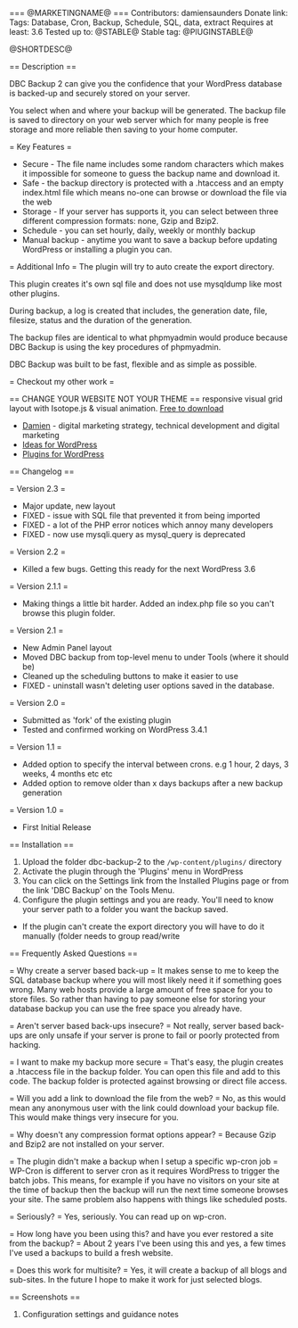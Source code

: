 === @MARKETINGNAME@ ===
Contributors: damiensaunders
Donate link: 
Tags: Database, Cron, Backup, Schedule, SQL, data, extract
Requires at least: 3.6
Tested up to: @STABLE@
Stable tag: @PlUGINSTABLE@

@SHORTDESC@

== Description ==

DBC Backup 2 can give you the confidence that your WordPress database is backed-up and securely stored on your server.
 
You select when and where your backup will be generated. The backup file is saved to directory on your web server which for many people is free storage and more reliable then saving to your home computer.

= Key Features =
* Secure - The file name includes some random characters which makes it impossible for someone to guess the backup name and download it.
* Safe - the backup directory is protected with a .htaccess and an empty index.html file which means no-one can browse or download the file via the web
* Storage - If your server has supports it, you can select between three different compression formats: none, Gzip and Bzip2. 
* Schedule - you can set hourly, daily, weekly or monthly backup
* Manual backup - anytime you want to save a backup before updating WordPress or installing a plugin you can.

= Additional Info =
The plugin will try to auto create the export directory.

This plugin creates it's own sql file and does not use mysqldump like most other plugins.

During backup, a log is created that includes, the generation date, file, filesize, status and the duration of the generation.

The backup files are identical to what phpmyadmin would produce because DBC Backup is using the key procedures of phpmyadmin. 

DBC Backup was built to be fast, flexible and as simple as possible.


= Checkout my other work =

== CHANGE YOUR WEBSITE NOT YOUR THEME == responsive visual grid layout with Isotope.js & visual animation. [Free to download](http://wordpress.damien.co/shop/isotope/?utm_source=WordPress&utm_medium=dbc-backup&utm_campaign=WordPress-Plugin&utm_keyword=readme) 


* [Damien](http://damien.co/blog?utm_source=WordPress&utm_medium=dbc-backup&utm_campaign=WordPress-Plugin&utm_keyword=readme) - digital marketing strategy, technical development and digital marketing
* [Ideas for WordPress](http://wordpress.damien.co/?utm_source=WordPress&utm_medium=dbc-backup&utm_campaign=WordPress-Plugin&utm_keyword=readme)
* [Plugins for WordPress](http://wordpress.damien.co/plugins?utm_source=WordPress&utm_medium=dbc-backup&utm_campaign=WordPress-Plugin&utm_keyword=readme)


== Changelog ==

= Version 2.3 =
- Major update, new layout
- FIXED - issue with SQL file that prevented it from being imported
- FIXED - a lot of the PHP error notices which annoy many developers
- FIXED - now use mysqli.query as mysql_query is deprecated

= Version 2.2 =
- Killed a few bugs. Getting this ready for the next WordPress 3.6

= Version 2.1.1 =
- Making things a little bit harder. Added an index.php file so you can't browse this plugin folder.

= Version 2.1 =
- New Admin Panel layout
- Moved DBC backup from top-level menu to under Tools (where it should be)
- Cleaned up the scheduling buttons to make it easier to use
- FIXED - uninstall wasn't deleting user options saved in the database.

= Version 2.0 =
- Submitted as 'fork' of the existing plugin
- Tested and confirmed working on WordPress 3.4.1

= Version 1.1 =
- Added option to specify the interval between crons. e.g 1 hour, 2 days, 3 weeks, 4 months etc etc
- Added option to remove older than x days backups after a new backup generation

= Version 1.0 =
- First Initial Release

== Installation ==

1. Upload the folder dbc-backup-2 to the `/wp-content/plugins/` directory
2. Activate the plugin through the 'Plugins' menu in WordPress
3. You can click on the Settings link from the Installed Plugins page or from the link 'DBC Backup' on the Tools Menu.
4. Configure the plugin settings and you are ready. You'll need to know your server path to a folder you want the backup saved.

* If the plugin can't create the export directory you will have to do it manually (folder needs to group read/write


== Frequently Asked Questions ==

= Why create a server based back-up =
It makes sense to me to keep the SQL database backup where you will most likely need it if something goes wrong. Many web hosts provide a large amount of free space for you to store files. So rather than having to pay someone else for storing your database backup you can use the free space you already have. 

= Aren't server based back-ups insecure? =
Not really, server based back-ups are only unsafe if your server is prone to fail or poorly protected from hacking.

= I want to make my backup more secure =
That's easy, the plugin creates a .htaccess file in the backup folder. You can open this file and add to this code. The backup folder is protected against browsing or direct file access. 

= Will you add a link to download the file from the web? =
No, as this would mean any anonymous user with the link could download your backup file. This would make things very insecure for you.

= Why doesn't any compression format options appear? =
Because Gzip and Bzip2 are not installed on your server.

= The plugin didn't make a backup when I setup a specific wp-cron job =
WP-Cron is different to server cron as it requires WordPress to trigger the batch jobs. This means, for example if you have no visitors on your site at the time of backup then the backup will run the next time someone browses your site. The same problem also happens with things like scheduled posts.

= Seriously? =
Yes, seriously. You can read up on wp-cron.

= How long have you been using this? and have you ever restored a site from the backup? =
About 2 years I've been using this and yes, a few times I've used a backups to build a fresh website.


= Does this work for multisite? =
Yes, it will create a backup of all blogs and sub-sites. In the future I hope to make it work for just selected blogs.



== Screenshots ==
1. Configuration settings and guidance notes
